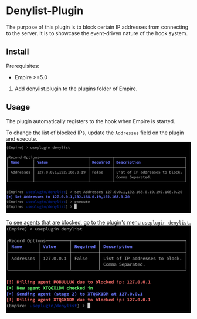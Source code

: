 # Denylist-Plugin
The purpose of this plugin is to block certain IP addresses from connecting to the server.
It is to showcase the event-driven nature of the hook system.

## Install
Prerequisites:
- Empire >=5.0


1. Add denylist.plugin to the plugins folder of Empire.

## Usage
The plugin automatically registers to the hook when Empire is started.

To change the list of blocked IPs, update the `Addresses` field on the plugin and execute.
![](./2.png)

To see agents that are blocked, go to the plugin's menu `useplugin denylist`.
![](./3.png)